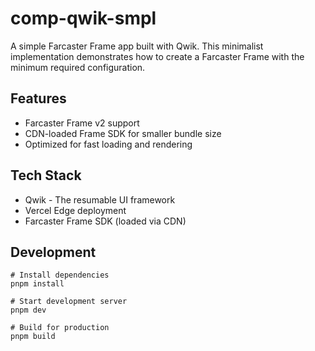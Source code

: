 # comp-qwik-smpl

A simple Farcaster Frame app built with Qwik. This minimalist implementation demonstrates how to create a Farcaster Frame with the minimum required configuration.

## Features

- Farcaster Frame v2 support
- CDN-loaded Frame SDK for smaller bundle size
- Optimized for fast loading and rendering

## Tech Stack

- Qwik - The resumable UI framework
- Vercel Edge deployment
- Farcaster Frame SDK (loaded via CDN)

## Development

```shell
# Install dependencies
pnpm install

# Start development server
pnpm dev

# Build for production
pnpm build
```
